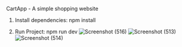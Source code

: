 CartApp - A simple shopping website

1. Install dependencies: npm install

2. Run Project: npm run dev
![Screenshot (516)](https://github.com/navbug/cartApp/assets/51168623/6ec9b585-1e61-4dd9-b682-d5d2f35eda4f)
![Screenshot (513)](https://github.com/navbug/cartApp/assets/51168623/45bbf183-a0aa-4a30-8fc4-a446a5b530cc)
![Screenshot (514)](https://github.com/navbug/cartApp/assets/51168623/b13d1ea8-8ea8-409f-b06a-697b8ade0742)
